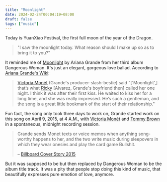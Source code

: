 ```yaml
---
title: "Moonlight"
date: 2024-02-24T00:04:19+08:00
draft: false
tags: ["music"]
---
```


Today is YuanXiao Festival, the first full moon of the year of the Dragon.

> "I saw the moonlight today. What reason should I make up so as to bring it to you?"

It reminded me of [Moonlight](https://youtu.be/denGNWMNsSY?si=iNxM1PMFdy1sHoYZ) by Ariana Grande from her third album Dangerous Woman. It's just an elegant, gorgeous love ballad. According to [Ariana Grande's Wiki](https://arianagrande.fandom.com/wiki/Moonlight#Background_and_recording):

> [Victoria Monét](https://arianagrande.fandom.com/wiki/Victoria_Monét) (Grande's producer-slash-bestie) said "['Moonlight',] that’s what [Ricky](https://arianagrande.fandom.com/wiki/Ricky_Alvarez) [Alvarez, Grande's boyfriend then] called her one night. I think it was after their first kiss. He waited to kiss her for a long time, and she was really impressed. He’s such a gentleman, and the song is a great little bookmark of the start of their relationship."

Fun fact, the song only took three days to work on, Grande started work on this song on April 9, 2015, at 4 A.M., with [Victoria Monét](https://arianagrande.fandom.com/wiki/Victoria_Monét) and [Tommy Brown](https://arianagrande.fandom.com/wiki/Tommy_Brown) in a spontaneous, midnight recording session.

> Grande sends Monet texts or voice memos when anything song-worthy happens to her, and the two write music during sleepovers in which they wear onesies and play the card game Bullshit.
>
> – [Billboard Cover Story 2015](https://www.billboard.com/music/music-news/ariana-grande-billboard-cover-story-dangerous-woman-avoiding-drama-feminism-7377472/)

But it was supposed to be but then replaced by Dangerous Woman to be the album title track. It was a pity that people stop doing this kind of music, that beautifully expresses pure emotion of love, anymore.

